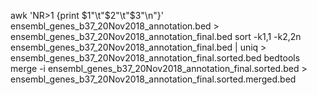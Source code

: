 awk 'NR>1 {print $1"\t"$2"\t"$3"\n"}' ensembl_genes_b37_20Nov2018_annotation.bed > ensembl_genes_b37_20Nov2018_annotation_final.bed
sort -k1,1 -k2,2n ensembl_genes_b37_20Nov2018_annotation_final.bed  | uniq > ensembl_genes_b37_20Nov2018_annotation_final.sorted.bed
bedtools merge -i ensembl_genes_b37_20Nov2018_annotation_final.sorted.bed > ensembl_genes_b37_20Nov2018_annotation_final.sorted.merged.bed
